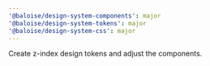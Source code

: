 ```yaml
---
'@baloise/design-system-components': major
'@baloise/design-system-tokens': major
'@baloise/design-system-css': major
---
```


Create z-index design tokens and adjust the components.
